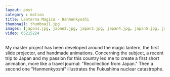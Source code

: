 ```yaml
---
layout: post
category : motion
title: Lanterna Magica - Hanmenkyoshi
thumbnail: thumbnail.jpg
images: [japan1.jpg, japan2.jpg, japan3.jpg, japan4.jpg, japan5.jpg, japan6.jpg, japan7.jpg, japan8.jpg]
video: 65215224
---
```


My master project has been developed around the magic lantern, the first slide projector, and handmade animations. 
Concerning the subject, a recent trip to Japan and my passion for this country led me to create a first short animation, more like a travel journal: "Recollection from Japan."
Then a second one "Hanmenkyoshi" illustrates the Fukushima nuclear catastrophe.
